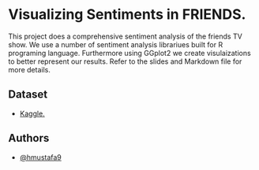 # Visualizing Sentiments in FRIENDS.
This project does a comprehensive sentiment analysis of the friends TV show. We use a number of sentiment analysis librariues built for R programing language.
Furthermore using GGplot2 we create visulaizations to better represent our results.
Refer to the slides and Markdown file for more details.

## Dataset
- [Kaggle.](https://www.kaggle.com/datasets/ryanstonebraker/friends-transcript)

## Authors

- [@hmustafa9](https://github.com/hmustafa9)


